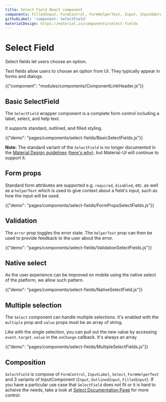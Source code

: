 ```yaml
---
title: Select Field React component
components: FilledInput, FormControl, FormHelperText, Input, InputAdornment, InputBase, InputLabel, OutlinedInput, SelectField
githubLabel: 'component: SelectField'
materialDesign: https://material.io/components/select-fields
---
```


# Select Field

<p class="description">Select fields let users choose an option.</p>

Text fields allow users to choose an option from UI. They typically appear in forms and dialogs.

{{"component": "modules/components/ComponentLinkHeader.js"}}

## Basic SelectField

The `SelectField` wrapper component is a complete form control including a label, select, and help text.

It supports standard, outlined, and filled styling.

{{"demo": "pages/components/select-fields/BasicSelectFields.js"}}

**Note:** The standard variant of the `SelectField` is no longer documented in the [Material Design guidelines](https://material.io/)
([here's why](https://medium.com/google-design/the-evolution-of-material-designs-text-fields-603688b3fe03)),
but Material-UI will continue to support it.

## Form props

Standard form attributes are supported e.g. `required`, `disabled`, etc. as well as a `helperText` which is used to give context about a field's input, such as how the input will be used.

{{"demo": "pages/components/select-fields/FormPropsSelectFields.js"}}

## Validation

The `error` prop toggles the error state.
The `helperText` prop can then be used to provide feedback to the user about the error.

{{"demo": "pages/components/select-fields/ValidationSelectFields.js"}}

## Native select

As the user experience can be improved on mobile using the native select of the platform,
we allow such pattern.

{{"demo": "pages/components/select-fields/NativeSelectField.js"}}

## Multiple selection

The `Select` component can handle multiple selections. It's enabled with the `multiple` prop and `value` props must be an array of string.

Like with the single selection, you can pull out the new value by accessing `event.target.value` in the `onChange` callback. It's always an array.

{{"demo": "pages/components/select-fields/MultipleSelectFields.js"}}

## Composition

`SelectField` is compose of `FormControl`, `InputLabel`, `Select`, `FormHelperText` and 3 variants of InputComponent (`Input`, `OutlinedInput`, `FilledInput`). If you have a particular use case that `SelectField` does not fit or it is hard to acheive the needs, take a look at [Select Documentation Page](/components/selects/#basic-select) for more control.


